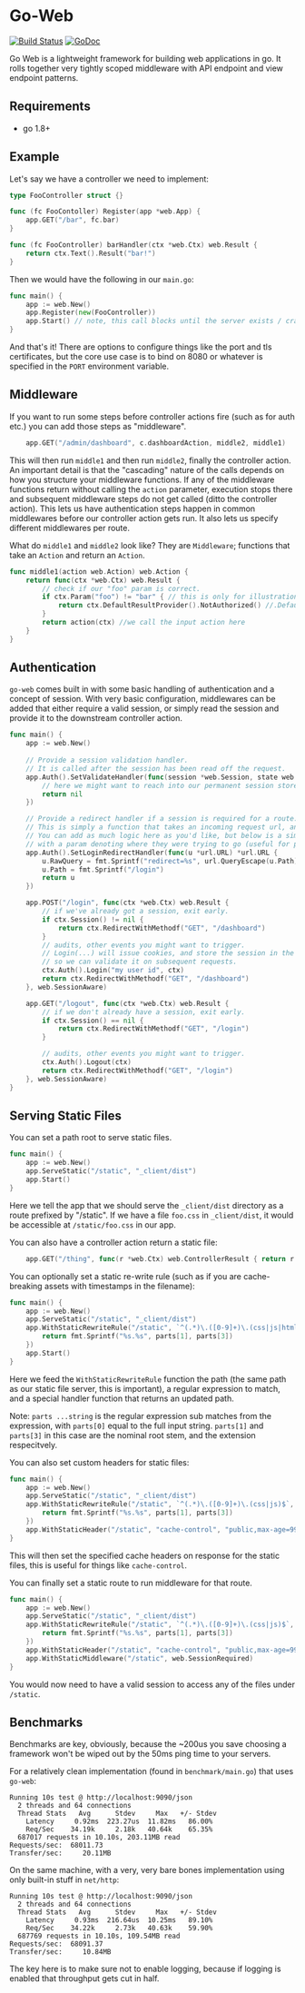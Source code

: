 Go-Web
======

[![Build Status](https://travis-ci.org/blendlabs/go-web.svg?branch=master)](https://travis-ci.org/blendlabs/go-web) [![GoDoc](https://godoc.org/github.com/blendlabs/go-web?status.svg)](http://godoc.org/github.com/blendlabs/go-web)

Go Web is a lightweight framework for building web applications in go. It rolls together very tightly scoped middleware with API endpoint and view endpoint patterns. 

## Requirements

* go 1.8+

## Example

Let's say we have a controller we need to implement:

```go
type FooController struct {}

func (fc FooContoller) Register(app *web.App) {
	app.GET("/bar", fc.bar)
}

func (fc FooController) barHandler(ctx *web.Ctx) web.Result {
	return ctx.Text().Result("bar!")
}
```

Then we would have the following in our `main.go`:

```go
func main() {
	app := web.New()
	app.Register(new(FooController))
	app.Start() // note, this call blocks until the server exists / crashes.
}
```

And that's it! There are options to configure things like the port and tls certificates, but the core use case is to bind
on 8080 or whatever is specified in the `PORT` environment variable. 

## Middleware

If you want to run some steps before controller actions fire (such as for auth etc.) you can add those steps as "middleware". 

```go
	app.GET("/admin/dashboard", c.dashboardAction, middle2, middle1)
```

This will then run `middle1` and then run `middle2`, finally the controller action.
An important detail is that the "cascading" nature of the calls depends on how you structure your middleware functions. If any of the middleware functions
return without calling the `action` parameter, execution stops there and subsequent middleware steps do not get called (ditto the controller action).
This lets us have authentication steps happen in common middlewares before our controller action gets run. It also lets us specify different middlewares per route.

What do `middle1` and `middle2` look like? They are `Middleware`; functions that take an `Action` and return an `Action`.

```go
func middle1(action web.Action) web.Action {
	return func(ctx *web.Ctx) web.Result {
		// check if our "foo" param is correct.
		if ctx.Param("foo") != "bar" { // this is only for illustration, you'd want to do something more secure in practice
			return ctx.DefaultResultProvider().NotAuthorized() //.DefaultResultProvider() can be set by helper middlewares, otherwise defaults to `Text`
		}
		return action(ctx) //we call the input action here
	}
}
```

## Authentication

`go-web` comes built in with some basic handling of authentication and a concept of session. With very basic configuration, middlewares can be added that either require a valid session, or simply read the session and provide it to the downstream controller action.

```go
func main() {
	app := web.New()
	
	// Provide a session validation handler.
	// It is called after the session has been read off the request.
	app.Auth().SetValidateHandler(func(session *web.Session, state web.State) error {
		// here we might want to reach into our permanent session store and make sure the session is still valid
		return nil
	})

	// Provide a redirect handler if a session is required for a route.
	// This is simply a function that takes an incoming request url, and returns what it should be redirected to.
	// You can add as much logic here as you'd like, but below is a simple redirect that points people to a login page
	// with a param denoting where they were trying to go (useful for post-login).
	app.Auth().SetLoginRedirectHandler(func(u *url.URL) *url.URL {
		u.RawQuery = fmt.Sprintf("redirect=%s", url.QueryEscape(u.Path))
		u.Path = fmt.Sprintf("/login")
		return u
	})

	app.POST("/login", func(ctx *web.Ctx) web.Result {
		// if we've already got a session, exit early.
		if ctx.Session() != nil {
			return ctx.RedirectWithMethodf("GET", "/dashboard")
		}
		// audits, other events you might want to trigger.
		// Login(...) will issue cookies, and store the session in the local session cache
		// so we can validate it on subsequent requests.
		ctx.Auth().Login("my user id", ctx)
		return ctx.RedirectWithMethodf("GET", "/dashboard")
	}, web.SessionAware)

	app.GET("/logout", func(ctx *web.Ctx) web.Result {
		// if we don't already have a session, exit early.
		if ctx.Session() == nil {
			return ctx.RedirectWithMethodf("GET", "/login")
		}

		// audits, other events you might want to trigger.
		ctx.Auth().Logout(ctx)
		return ctx.RedirectWithMethodf("GET", "/login")
	}, web.SessionAware)
}
```

## Serving Static Files

You can set a path root to serve static files.

```go
func main() {
	app := web.New()
	app.ServeStatic("/static", "_client/dist")
	app.Start()
}
```

Here we tell the app that we should serve the `_client/dist` directory as a route prefixed by "/static". If we have a file `foo.css` in `_client/dist`, it would
be accessible at `/static/foo.css` in our app. 

You can also have a controller action return a static file:

```go
	app.GET("/thing", func(r *web.Ctx) web.ControllerResult { return r.Static("path/to/my/file") })
```

You can optionally set a static re-write rule (such as if you are cache-breaking assets with timestamps in the filename):

```go
func main() {
	app := web.New()
	app.ServeStatic("/static", "_client/dist")
	app.WithStaticRewriteRule("/static", `^(.*)\.([0-9]+)\.(css|js|html|htm)$`, func(path string, parts ...string) string {
		return fmt.Sprintf("%s.%s", parts[1], parts[3])
	})
	app.Start()
}
```

Here we feed the `WithStaticRewriteRule` function the path (the same path as our static file server, this is important), a regular expression to match, and a special handler function that returns an updated path. 

Note: `parts ...string` is the regular expression sub matches from the expression, with `parts[0]` equal to the full input string. `parts[1]` and `parts[3]` in this case are the nominal root stem, and the extension respecitvely.

You can also set custom headers for static files:

```go
func main() {
	app := web.New()
	app.ServeStatic("/static", "_client/dist")
	app.WithStaticRewriteRule("/static", `^(.*)\.([0-9]+)\.(css|js)$`, func(path string, parts ...string) string {
		return fmt.Sprintf("%s.%s", parts[1], parts[3])
	})
	app.WithStaticHeader("/static", "cache-control", "public,max-age=99999999")	
}
```

This will then set the specified cache headers on response for the static files, this is useful for things like `cache-control`.

You can finally set a static route to run middleware for that route.

```go
func main() {
	app := web.New()
	app.ServeStatic("/static", "_client/dist")
	app.WithStaticRewriteRule("/static", `^(.*)\.([0-9]+)\.(css|js)$`, func(path string, parts ...string) string {
		return fmt.Sprintf("%s.%s", parts[1], parts[3])
	})
	app.WithStaticHeader("/static", "cache-control", "public,max-age=99999999")	
	app.WithStaticMiddleware("/static", web.SessionRequired)
}
```

You would now need to have a valid session to access any of the files under `/static`.

## Benchmarks

Benchmarks are key, obviously, because the ~200us you save choosing a framework won't be wiped out by the 50ms ping time to your servers. 

For a relatively clean implementation (found in `benchmark/main.go`) that uses `go-web`:
```
Running 10s test @ http://localhost:9090/json
  2 threads and 64 connections
  Thread Stats   Avg      Stdev     Max   +/- Stdev
    Latency     0.92ms  223.27us  11.82ms   86.00%
    Req/Sec    34.19k     2.18k   40.64k    65.35%
  687017 requests in 10.10s, 203.11MB read
Requests/sec:  68011.73
Transfer/sec:     20.11MB
```

On the same machine, with a very, very bare bones implementation using only built-in stuff in `net/http`:

```
Running 10s test @ http://localhost:9090/json
  2 threads and 64 connections
  Thread Stats   Avg      Stdev     Max   +/- Stdev
    Latency     0.93ms  216.64us  10.25ms   89.10%
    Req/Sec    34.22k     2.73k   40.63k    59.90%
  687769 requests in 10.10s, 109.54MB read
Requests/sec:  68091.37
Transfer/sec:     10.84MB
```

The key here is to make sure not to enable logging, because if logging is enabled that throughput gets cut in half. 
